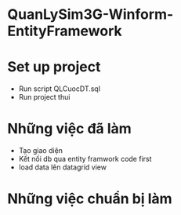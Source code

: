 # QuanLySim3G-Winform-EntityFramework

# Set up project
  - Run script QLCuocDT.sql
  - Run project thui
  
# Những việc đã làm
- Tạo giao diện
- Kết nối db qua entity framwork code first
- load data lên datagrid view
  
# Những việc chuẩn bị làm
  
